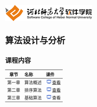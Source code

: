 ![河北师范大学软件学院](./image/logo.png)

# 算法设计与分析 

## 课程内容

| 章节 | 名称 | 课件 |
|:---:|:---|:---|
|第一章 | 算法概述 | [<img src="./image/presentation.png" height="15" />查看](https://edu2act.github.io/course-algorithm/slides/ch01.html) |
|第二章 |排序算法 | [<img src="./image/presentation.png" height="15" />查看](https://edu2act.github.io/course-algorithm/slides/ch02.html) |
|第三章 |基础算法 | <img src="./image/presentation.png" height="15" />查看 |